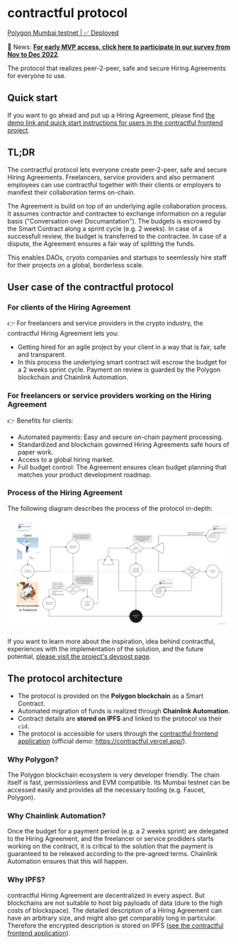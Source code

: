 # contractful protocol

[Polygon Mumbai testnet | ✅ Deployed](https://mumbai.polygonscan.com/address/0xE4930EDeAd758036Bd830983A26340ac7F366869)

🙌️  News: **[For early MVP access, click here to participate in our survey from Nov to Dec 2022](https://forms.gle/E3xPJwu6wBbnvB7t6)**.

The protocol that realizes peer-2-peer, safe and secure Hiring Agreements for everyone to use.

## Quick start

If you want to go ahead and put up a Hiring Agreement, please find [the demo link and quick start instructions for users in the contractful frontend project](https://github.com/contractful/frontend-v1).

## TL;DR

The contractful protocol lets everyone create peer-2-peer, safe and secure Hiring Agreements. Freelancers, service providers and also permanent employees can use contractful together with their clients or employers to manifest their collaboration terms on-chain.

The Agreement is build on top of an underlying agile collaboration process. It assumes contractor and contractee to exchange information on a regular basis ("Conversation over Documantation"). The budgets is escrowed by the Smart Contract along a sprint cycle (e.g. 2 weeks). In case of a successfull review, the budget is transferred to the contractee. In case of a dispute, the Agreement ensures a fair way of splitting the funds.

This enables DAOs, cryoto companies and startups to seemlessly hire staff for their projects on a global, borderless scale.

## User case of the contractful protocol

### For clients of the Hiring Agreement

👉 For freelancers and service providers in the crypto industry, the contractful Hiring Agreement lets you:

* Getting hired for an agile project by your client in a way that is fair, safe and transparent.
* In this process the underlying smart contract will escrow the budget for a 2 weeks sprint cycle. Payment on review is guarded by the Polygon blockchain and Chainlink Automation.

### For freelancers or service providers working on the Hiring Agreement

👉 Benefits for clients:

* Automated payments: Easy and secure on-chain payment processing.
* Standardized and blockchain governed Hiring Agreements safe hours of paper work.
* Access to a global hiring market.
* Full budget control: The Agreement ensures clean budget planning that matches your product development roadmap.

### Process of the Hiring Agreement

The following diagram describes the process of the protocol in-depth:

![contractful Hiring Agreement process beta](./documentation/figures/contractful-Hiring-Agreement-process_beta.jpg)

If you want to learn more about the inspiration, idea behind contractful, experiences with the implementation of the solution, and the future potential, [please visit the project's devpost page](https://devpost.com/software/contractful-hiring-agreements).

## The protocol architecture

* The protocol is provided on the **Polygon blockchain** as a Smart Contract.
* Automated migration of funds is realized through **Chainlink Automation**.
* Contract details are **stored on IPFS** and linked to the protocol via their `cid`.
* The protocol is accessible for users through the [contractful frontend application](https://github.com/contractful/frontend-v1) (official demo: <https://contractful.vercel.app/>).

### Why Polygon?

The Polygon blockchain ecosystem is very developer friendly. The chain itself is fast, permissionless and EVM compatible. Its Mumbai testnet can be accessed easily and provides all the necessary tooling (e.g. Faucet, Polygon).

### Why Chainlink Automation?

Once the budget for a payment period (e.g. a 2 weeks sprint) are delegated to the Hiring Agreement, and the freelancer or service prodiders starts working on the contract, it is critical to the solution that the payment is guaranteed to be released according to the pre-agreed terms. Chainlink Automation ensures that this will happen.

### Why IPFS?

contractful Hiring Agreement are decentralized in every aspect. But blockchains are not suitable to host big payloads of data (dure to the high costs of blockspace). The detailed description of a Hiring Agreement can have an arbitrary size, and might also get comparably long in particular. Therefore the encrypted description is stored on IPFS ([see the contractful frontend application](https://github.com/contractful/frontend-v1)).
